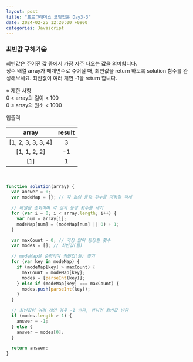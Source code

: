 ```yaml
---
layout: post
title: "프로그래머스 코딩입문 Day3-3"
date: 2024-02-25 12:20:00 +0900
categories: Javascript
---
```


### 최빈값 구하기😀

최빈값은 주어진 값 중에서 가장 자주 나오는 값을 의미합니다. <br>
정수 배열 array가 매개변수로 주어질 때, 최빈값을 return 하도록 solution 함수를 완성해보세요. 최빈값이 여러 개면 -1을 return 합니다.<br>

※ 제한 사항<br>
0 < array의 길이 < 100<br>
0 ≤ array의 원소 < 1000<br>

입출력 <br>

|       array        | result |
| :----------------: | :----: |
| [1, 2, 3, 3, 3, 4] |   3    |
|    [1, 1, 2, 2]    |   -1   |
|        [1]         |   1    |

<br>

```javascript
function solution(array) {
  var answer = 0;
  var modeMap = {}; // 각 값의 등장 횟수를 저장할 객체

  // 배열을 순회하며 각 값의 등장 횟수를 세기
  for (var i = 0; i < array.length; i++) {
    var num = array[i];
    modeMap[num] = (modeMap[num] || 0) + 1;
  }

  var maxCount = 0; // 가장 많이 등장한 횟수
  var modes = []; // 최빈값(들)

  // modeMap을 순회하며 최빈값(들) 찾기
  for (var key in modeMap) {
    if (modeMap[key] > maxCount) {
      maxCount = modeMap[key];
      modes = [parseInt(key)];
    } else if (modeMap[key] === maxCount) {
      modes.push(parseInt(key));
    }
  }

  // 최빈값이 여러 개인 경우 -1 반환, 아니면 최빈값 반환
  if (modes.length > 1) {
    answer = -1;
  } else {
    answer = modes[0];
  }

  return answer;
}
```
